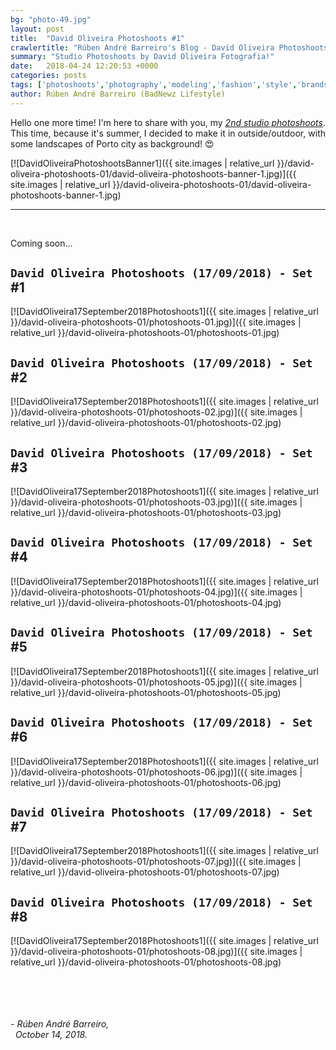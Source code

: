 ```yaml
---
bg: "photo-49.jpg"
layout: post
title:  "David Oliveira Photoshoots #1"
crawlertitle: "Rúben André Barreiro's Blog - David Oliveira Photoshoots #1"
summary: "Studio Photoshoots by David Oliveira Fotografia!"
date:   2018-04-24 12:20:53 +0000
categories: posts
tags: ['photoshoots','photography','modeling','fashion','style','brands','clothing','blogging','david','oliveira','north','porto','gaia']
author: Rúben André Barreiro (BadNewz Lifestyle)
---
```

<p align="justify">Hello one more time! I'm here to share with you, my <a href="../photoshoots/2018-09-17-david-oliveira-photoshoots-01/highlights.html"><i><u>2nd studio photoshoots</u></i></a>. This time, because it's summer, I decided to make it in outside/outdoor, with some landscapes of Porto city as background! 😍</p>

[![DavidOliveiraPhotoshootsBanner1]({{ site.images | relative_url }}/david-oliveira-photoshoots-01/david-oliveira-photoshoots-banner-1.jpg)]({{ site.images | relative_url }}/david-oliveira-photoshoots-01/david-oliveira-photoshoots-banner-1.jpg)

<hr>
<br>

<!--
<p align="justify">This is something that I was thinking for a long time and it's something that I always want to try. As I have some ideas and ambitions in fashion area, and I always loved <i><u>photography</u></i>, I decided to do some photoshoots in a studio... (<i><u>Because it was too much cold outside!!!</u></i> 😅)</p>-->

<!--<p align="justify"><i><u>I'm starting a blogger and fashion advisor lifestyle</u></i>, so I need some photos to publish in my <i><u>social networks and personal pages</u></i>. The first step was to choose the clothes for the photoshoots. For me that was too easy because <i><u>I'm so interested in fashion world and I'm always aware to the new trendings and looks!</u></i> I decided to bring 5 changes of clothes, to the studio, for this first photosession.</p>-->

<!--
<p align="justify">The second step was to choose if the photosession would be made in the exterior or in the studio. I choose to do it in the studio, because as the main idea it's to advertise some fashion brands, trendings and styles. And how, currently, it's taking place the spring season (<i><u>And it was cold in that week and was raining that day...</u></i> 😣), I decided to use their <b><i>Spring Collections</i></b> in the studio.</p>-->

<!--
<p align="justify">During the photosession, it was little difficult to me, because it was my first time and initially, I didn't feel so comfortable (<i><u>And perhaps, little shy</u></i>) posing in the front of the camera. But was told me to relax and don't think too much about that. <i><u>So I tried to keep calm, relaxed and pretend to be the most natural possible for the camera's len.</u></i></p>-->

<!--
<p align="justify">As the camera shoots some flashes, I'm started to gain some self confidence, enjoying each posing that I was making and everything starts to go fine. <i><u>The final results are awesome and I loved too much the experience.</u></i> For me was <i><u>my first photosession and modeling experience</u></i>, but don't will be the last, for sure! And for some of you, that want to start some project in the modeling area or simply want to do something new, just by curiosity, <i><u>I advise you to try it, you wouldn't regret, trust me!</u></i></p>-->

<!--
<p align="justify"><b>The highlights of the photosession are the following, resulting in a total of 284 photos without any edition:</b></p>-->

<p align="justify">Coming soon...</p>

## `David Oliveira Photoshoots (17/09/2018) - Set `#1
[![DavidOliveira17September2018Photoshoots1]({{ site.images | relative_url }}/david-oliveira-photoshoots-01/photoshoots-01.jpg)]({{ site.images | relative_url }}/david-oliveira-photoshoots-01/photoshoots-01.jpg)
<br>

## `David Oliveira Photoshoots (17/09/2018) - Set `#2
[![DavidOliveira17September2018Photoshoots1]({{ site.images | relative_url }}/david-oliveira-photoshoots-01/photoshoots-02.jpg)]({{ site.images | relative_url }}/david-oliveira-photoshoots-01/photoshoots-02.jpg)
<br>

## `David Oliveira Photoshoots (17/09/2018) - Set `#3
[![DavidOliveira17September2018Photoshoots1]({{ site.images | relative_url }}/david-oliveira-photoshoots-01/photoshoots-03.jpg)]({{ site.images | relative_url }}/david-oliveira-photoshoots-01/photoshoots-03.jpg)
<br>

## `David Oliveira Photoshoots (17/09/2018) - Set `#4
[![DavidOliveira17September2018Photoshoots1]({{ site.images | relative_url }}/david-oliveira-photoshoots-01/photoshoots-04.jpg)]({{ site.images | relative_url }}/david-oliveira-photoshoots-01/photoshoots-04.jpg)
<br>

## `David Oliveira Photoshoots (17/09/2018) - Set `#5
[![DavidOliveira17September2018Photoshoots1]({{ site.images | relative_url }}/david-oliveira-photoshoots-01/photoshoots-05.jpg)]({{ site.images | relative_url }}/david-oliveira-photoshoots-01/photoshoots-05.jpg)
<br>

## `David Oliveira Photoshoots (17/09/2018) - Set `#6
[![DavidOliveira17September2018Photoshoots1]({{ site.images | relative_url }}/david-oliveira-photoshoots-01/photoshoots-06.jpg)]({{ site.images | relative_url }}/david-oliveira-photoshoots-01/photoshoots-06.jpg)
<br>

## `David Oliveira Photoshoots (17/09/2018) - Set `#7
[![DavidOliveira17September2018Photoshoots1]({{ site.images | relative_url }}/david-oliveira-photoshoots-01/photoshoots-07.jpg)]({{ site.images | relative_url }}/david-oliveira-photoshoots-01/photoshoots-07.jpg)
<br>

## `David Oliveira Photoshoots (17/09/2018) - Set `#8
[![DavidOliveira17September2018Photoshoots1]({{ site.images | relative_url }}/david-oliveira-photoshoots-01/photoshoots-08.jpg)]({{ site.images | relative_url }}/david-oliveira-photoshoots-01/photoshoots-08.jpg)
<br>

<!--
<p align="justify">From the highlights of the photosession, was choosed <b>42 final photos</b>, 40 photos with <i><u>basic editions</u></i> (<i><b>light, contrast, hue and saturation</b></i>) and 2 with <i><u>special editions</u></i> (<i><b>removal of face imperfections, acne and blemishes</b></i>, per example).</p>-->

<!--
<p align="justify">Posteriorly, as I have some photo edition skills, I also made some personal photo editions on the final photos.</p>-->

<br>

<!--
<p align="justify"><b>The final result from the photos' collection of photosession, was the following:</b></p>-->

<!--
<p align="justify"><a href="../../rubenandrebarreiro.github.io/photoshoots/2018-04-24-alexandre-campinas-photoshoots-01/highlights.html"><b><i>- Spring Photosession 2018 - by Alexandre Campinas Photography</i></b></a></p>-->

<br>

<!--
<p align="justify">I will also share with you, the contacts of the photographer.</p>-->

<br>

<!--
<p align="justify"><b><u>CONTACTS:</u></b></p>
<p align="justify"><b>Website:</b> <a target="_blank" href="http://www.alexandrecampinas.pt/">http://www.alexandrecampinas.pt/</a></p>
<p align="justify"><b>Facebook:</b> <a target="_blank" href="https://www.facebook.com/alexandre.campinas.photography/">https://www.facebook.com/alexandre.campinas.photography/</a></p>
<p align="justify"><b>Instagram:</b> <a target="_blank"
href="https://www.instagram.com/alexandrecampinasphoto/">https://www.instagram.com/alexandrecampinasphoto/</a></p>
<p align="justify"><b>E-mail:</b> <a target="_blank" href="mailto:ruben.barreiro.92@gmail.com">photo@alexandrecampinas.pt</a></p>-->


<br>

<i>
    - Rúben André Barreiro,
    <br>
    &nbsp;
    October 14, 2018.
</i>